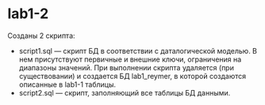 # lab1-2
Созданы 2 скрипта:
- script1.sql — скрипт БД в соответствии с даталогической моделью. В нем присутствуют первичные и внешние ключи, ограничения на диапазоны значений.
При выполнении скрипта удаляется (при существовании) и создается БД lab1_reymer, в которой создаются описанные в lab1-1 таблицы.
- script2.sql — скрипт, заполняющий все таблицы БД данными.
